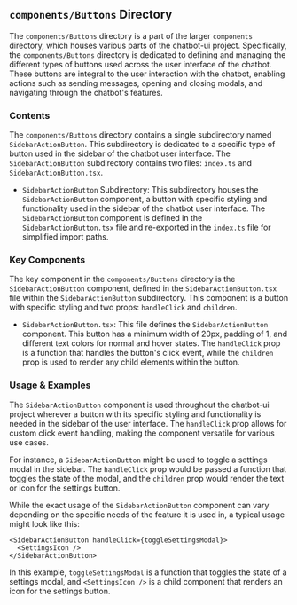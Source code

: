 
## `components/Buttons` Directory

The `components/Buttons` directory is a part of the larger `components` directory, which houses various parts of the chatbot-ui project. Specifically, the `components/Buttons` directory is dedicated to defining and managing the different types of buttons used across the user interface of the chatbot. These buttons are integral to the user interaction with the chatbot, enabling actions such as sending messages, opening and closing modals, and navigating through the chatbot's features.

### Contents

The `components/Buttons` directory contains a single subdirectory named `SidebarActionButton`. This subdirectory is dedicated to a specific type of button used in the sidebar of the chatbot user interface. The `SidebarActionButton` subdirectory contains two files: `index.ts` and `SidebarActionButton.tsx`.

- `SidebarActionButton` Subdirectory: This subdirectory houses the `SidebarActionButton` component, a button with specific styling and functionality used in the sidebar of the chatbot user interface. The `SidebarActionButton` component is defined in the `SidebarActionButton.tsx` file and re-exported in the `index.ts` file for simplified import paths.

### Key Components

The key component in the `components/Buttons` directory is the `SidebarActionButton` component, defined in the `SidebarActionButton.tsx` file within the `SidebarActionButton` subdirectory. This component is a button with specific styling and two props: `handleClick` and `children`.

- `SidebarActionButton.tsx`: This file defines the `SidebarActionButton` component. This button has a minimum width of 20px, padding of 1, and different text colors for normal and hover states. The `handleClick` prop is a function that handles the button's click event, while the `children` prop is used to render any child elements within the button.

### Usage & Examples

The `SidebarActionButton` component is used throughout the chatbot-ui project wherever a button with its specific styling and functionality is needed in the sidebar of the user interface. The `handleClick` prop allows for custom click event handling, making the component versatile for various use cases.

For instance, a `SidebarActionButton` might be used to toggle a settings modal in the sidebar. The `handleClick` prop would be passed a function that toggles the state of the modal, and the `children` prop would render the text or icon for the settings button.

While the exact usage of the `SidebarActionButton` component can vary depending on the specific needs of the feature it is used in, a typical usage might look like this:

```tsx
<SidebarActionButton handleClick={toggleSettingsModal}>
  <SettingsIcon />
</SidebarActionButton>
```

In this example, `toggleSettingsModal` is a function that toggles the state of a settings modal, and `<SettingsIcon />` is a child component that renders an icon for the settings button.
